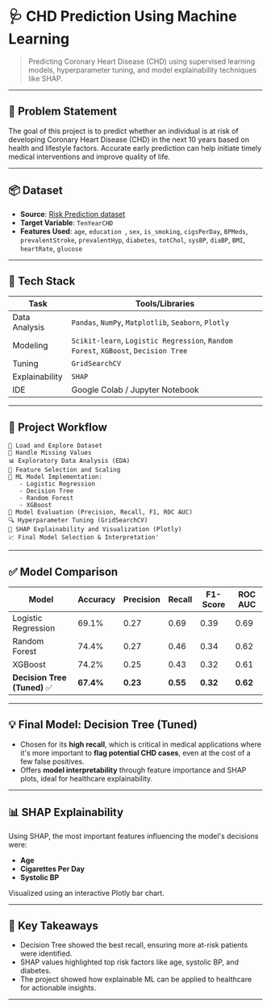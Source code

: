 # 🩺 CHD Prediction Using Machine Learning

> Predicting Coronary Heart Disease (CHD) using supervised learning models, hyperparameter tuning, and model explainability techniques like SHAP.

---

## 🧠 Problem Statement

The goal of this project is to predict whether an individual is at risk of developing Coronary Heart Disease (CHD) in the next 10 years based on health and lifestyle factors. Accurate early prediction can help initiate timely medical interventions and improve quality of life.

---

## 📦 Dataset

- **Source**: [Risk Prediction dataset](https://drive.google.com/drive/folders/1SioMV4Q4MpHl0xvFInrRDvXv29fBgJ4m)
- **Target Variable**: `TenYearCHD`
- **Features Used**: `age`, `education `, `sex`, `is_smoking`, `cigsPerDay`, `BPMeds`, `prevalentStroke`, `prevalentHyp`, `diabetes`, `totChol`, `sysBP`, `diaBP`, `BMI`, `heartRate`, `glucose`

---

## 🔧 Tech Stack

| Task | Tools/Libraries |
|------|-----------------|
| Data Analysis | `Pandas`, `NumPy`, `Matplotlib`, `Seaborn`, `Plotly` |
| Modeling | `Scikit-learn`, `Logistic Regression`, `Random Forest`, `XGBoost`, `Decision Tree` |
| Tuning | `GridSearchCV` |
| Explainability | `SHAP` |
| IDE | Google Colab / Jupyter Notebook |

---

## 🔄 Project Workflow

```
📁 Load and Explore Dataset
🧼 Handle Missing Values
📊 Exploratory Data Analysis (EDA)
🧪 Feature Selection and Scaling
🤖 ML Model Implementation:
   - Logistic Regression
   - Decision Tree
   - Random Forest
   - XGBoost
🎯 Model Evaluation (Precision, Recall, F1, ROC AUC)
🔍 Hyperparameter Tuning (GridSearchCV)
🧠 SHAP Explainability and Visualization (Plotly)
📈 Final Model Selection & Interpretation'
```
---

## ✅ Model Comparison

| Model              | Accuracy | Precision | Recall | F1-Score | ROC AUC |
|-------------------|----------|-----------|--------|----------|---------|
| Logistic Regression | 69.1%   | 0.27      | 0.69   | 0.39     | 0.69    |
| Random Forest       | 74.4%   | 0.27      | 0.46   | 0.34     | 0.62    |
| XGBoost             | 74.2%   | 0.25      | 0.43   | 0.32     | 0.61    |
| **Decision Tree (Tuned)** ✅ | **67.4%**   | **0.23**      | **0.55**   | **0.32**     | **0.62**    |

---

## 💡 Final Model: Decision Tree (Tuned)

- Chosen for its **high recall**, which is critical in medical applications where it's more important to **flag potential CHD cases**, even at the cost of a few false positives.
- Offers **model interpretability** through feature importance and SHAP plots, ideal for healthcare explainability.

---

## 📊 SHAP Explainability

Using SHAP, the most important features influencing the model's decisions were:

- **Age**
- **Cigarettes Per Day**
- **Systolic BP**

Visualized using an interactive Plotly bar chart.

---

## 📌 Key Takeaways

- Decision Tree showed the best recall, ensuring more at-risk patients were identified.
- SHAP values highlighted top risk factors like age, systolic BP, and diabetes.
- The project showed how explainable ML can be applied to healthcare for actionable insights.

---
